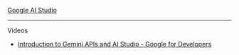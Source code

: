 [Google AI Studio](https://aistudio.google.com)

- - - -

Videos
* [Introduction to Gemini APIs and AI Studio - Google for Developers](https://youtu.be/4oyqd7CB09c?si=CWDcSJXBi1VoZdCs)
